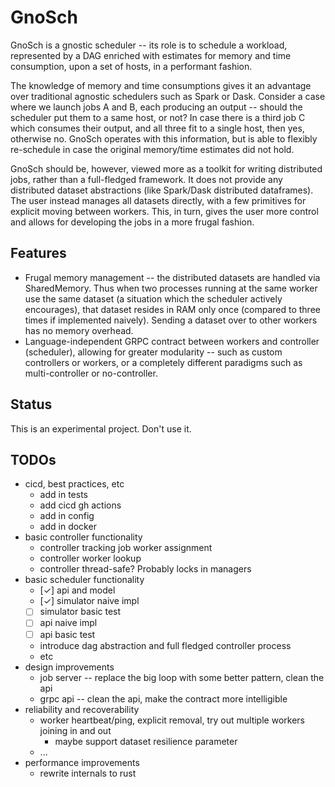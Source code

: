 # GnoSch
GnoSch is a gnostic scheduler -- its role is to schedule a workload, represented by a DAG enriched with estimates for memory and time consumption, upon a set of hosts, in a performant fashion.

The knowledge of memory and time consumptions gives it an advantage over traditional agnostic schedulers such as Spark or Dask.
Consider a case where we launch jobs A and B, each producing an output -- should the scheduler put them to a same host, or not?
In case there is a third job C which consumes their output, and all three fit to a single host, then yes, otherwise no.
GnoSch operates with this information, but is able to flexibly re-schedule in case the original memory/time estimates did not hold.

GnoSch should be, however, viewed more as a toolkit for writing distributed jobs, rather than a full-fledged framework.
It does not provide any distributed dataset abstractions (like Spark/Dask distributed dataframes).
The user instead manages all datasets directly, with a few primitives for explicit moving between workers.
This, in turn, gives the user more control and allows for developing the jobs in a more frugal fashion.

## Features
* Frugal memory management -- the distributed datasets are handled via SharedMemory. Thus when two processes running at the same worker use the same dataset (a situation which the scheduler actively encourages), that dataset resides in RAM only once (compared to three times if implemented naively). Sending a dataset over to other workers has no memory overhead.
* Language-independent GRPC contract between workers and controller (scheduler), allowing for greater modularity -- such as custom controllers or workers, or a completely different paradigms such as multi-controller or no-controller.

## Status
This is an experimental project.
Don't use it.

## TODOs
- cicd, best practices, etc
  - add in tests
  - add cicd gh actions
  - add in config
  - add in docker
- basic controller functionality
  - controller tracking job worker assignment
  - controller worker lookup
  - controller thread-safe? Probably locks in managers
- basic scheduler functionality
  - [✓] api and model
  - [✓] simulator naive impl
  - [ ] simulator basic test
  - [ ] api naive impl
  - [ ] api basic test
  - introduce dag abstraction and full fledged controller process
  - etc
- design improvements
  - job server -- replace the big loop with some better pattern, clean the api
  - grpc api -- clean the api, make the contract more intelligible
- reliability and recoverability
  - worker heartbeat/ping, explicit removal, try out multiple workers joining in and out
    - maybe support dataset resilience parameter
  - ...
- performance improvements
  - rewrite internals to rust
